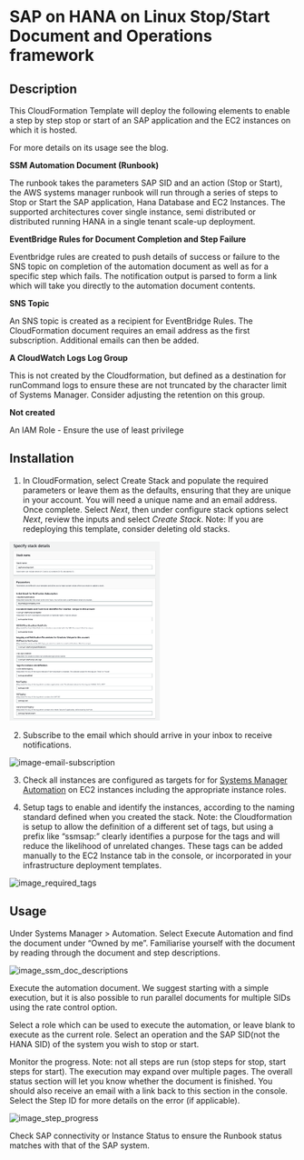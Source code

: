 # SAP on HANA on Linux Stop/Start Document and Operations framework

## Description

This CloudFormation Template will deploy the following elements to enable a step by step stop or start of an SAP application and the EC2 instances on which it is hosted.

For more details on its usage see the blog.




**SSM Automation Document (Runbook)**

  The runbook takes the parameters SAP SID and an action (Stop or Start), the AWS systems manager runbook will run through a series of steps to Stop or Start the SAP application, Hana Database and EC2 Instances. The supported architectures cover single instance, semi distributed or distributed running HANA in a single tenant scale-up deployment.

**EventBridge Rules for Document Completion and Step Failure**

Eventbridge rules are created to push details of success or failure to the SNS topic on completion of the automation document as well as for a specific step which fails. The notification output is parsed to form a link which will take you directly to the automation document contents.

**SNS Topic**

An SNS topic is created as a recipient for EventBridge Rules. The CloudFormation document requires an email address as the first subscription. Additional emails can then be added.

**A CloudWatch Logs Log Group**

This is not created by the Cloudformation, but defined as a destination for runCommand logs to ensure these are not truncated by the character limit of Systems Manager. Consider adjusting the retention on this group.

**Not created**

An IAM Role - Ensure the use of least privilege


## Installation


1. In CloudFormation, select Create Stack and populate the required parameters or leave them as the defaults, ensuring that they are unique in your account. You will need a unique name and an email address.
Once complete. Select _Next_, then under configure stack options select _Next_, review the inputs and select _Create Stack_.
Note: If you are redeploying this template, consider deleting old stacks.

![image_specify_stack_details](images/image-specify-stack-details.png)


2. Subscribe to the email which should arrive in your inbox to receive notifications.

![image-email-subscription](images/2021/06/image-email-subscription.png)


3. Check all instances are configured as targets for for [Systems Manager Automation](https://docs.aws.amazon.com/systems-manager/latest/userguide/systems-manager-setting-up.html) on EC2 instances including the appropriate instance roles.

4. Setup tags to enable and identify the instances, according to the naming standard defined when you created the stack. Note: the Cloudformation is setup to allow the definition of a different set of tags, but using a prefix like “ssmsap:” clearly identifies a purpose for the tags and will reduce the likelihood of unrelated changes.
These tags can be added manually to the EC2 Instance tab in the console, or incorporated in your infrastructure deployment templates.

![image_required_tags](images/2021/06/image-required-tags.png)

## Usage

Under Systems Manager > Automation. Select Execute Automation and find the document under “Owned by me”. Familiarise yourself with the document by reading through the document and step descriptions.

![image_ssm_doc_descriptions](images/2021/06/image-ssm-doc-descriptions.png)


Execute the automation document. We suggest starting with a simple execution, but it is also possible to run parallel documents for multiple SIDs using the rate control option.

Select a role which can be used to execute the automation, or leave blank to execute as the current role. Select an operation and the SAP SID(not the HANA SID) of the system you wish to stop or start.



Monitor the progress. Note: not all steps are run (stop steps for stop, start steps for start). The execution may expand over multiple pages. The overall status section will let you know whether the document is finished. You should also receive an email with a link back to this section in the console. Select the Step ID for more details on the error (if applicable).

![image_step_progress](images/2021/06/image-step-progress.png)


Check SAP connectivity or Instance Status to ensure the Runbook status matches with that of the SAP system.
